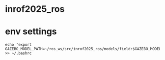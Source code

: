 # inrof2025_ros

# env settings
```shell
echo 'export GAZEBO_MODEL_PATH=~/ros_ws/src/inrof2025_ros/models/field:$GAZEBO_MODEL_PATH' >> ~/.bashrc
```